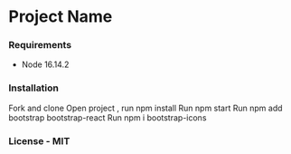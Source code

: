 # Project Name

### Requirements
* Node 16.14.2

### Installation
Fork and clone 
Open project , run npm install
Run npm start
Run npm add bootstrap bootstrap-react
Run npm i bootstrap-icons
### License - MIT
